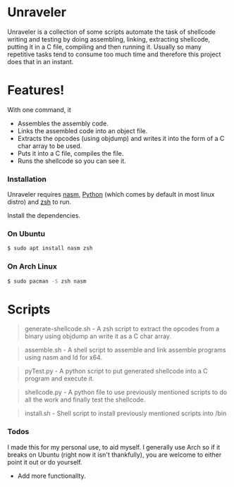 # Unraveler

Unraveler is a collection of some scripts automate the task of shellcode writing and testing by doing assembling, linking, extracting shellcode, putting it in a C file, compiling and then running it. Usually so many repetitive tasks tend to consume too much time and therefore this project does that in an instant.

#  Features!

With one command, it 
  - Assembles the assembly code.
  - Links the assembled code into an object file.
  - Extracts the opcodes (using objdump) and writes it into the form of a C char array to be used.
  - Puts it into a C file, compiles the file.
  - Runs the shellcode so you can see it.

### Installation

Unraveler requires [nasm](http://www.nasm.us/), [Python](https://www.python.org/) (which comes by default in most linux distro) and [zsh](http://www.zsh.org/) to run.

Install the dependencies.

### On Ubuntu 
```sh
$ sudo apt install nasm zsh
```

### On Arch Linux

```sh
$ sudo pacman -S zsh nasm
```

# Scripts
>generate-shellcode.sh - A zsh script to extract the opcodes from a binary using objdump an write it as a C char array.

>assemble.sh - A shell script to assemble and link assemble programs using nasm and ld for x64.

>pyTest.py - A python script to put generated shellcode into a C program and execute it.

>shellcode.py - A python file to use previously mentioned scripts to do all the work and finally test the shellcode.

>install.sh - Shell script to install previously mentioned scripts into /bin

### Todos
I made this for my personal use, to aid myself. I generally use Arch so if it breaks on Ubuntu (right now it isn't thankfully), you are welcome to either point it out or do yourself.
 - Add more functionallty. 
